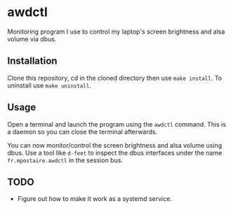 # awdctl
Monitoring program I use to control my laptop's screen brightness and alsa volume via dbus.

## Installation
Clone this repository, cd in the cloned directory then use `make install`. To uninstall use `make uninstall`.

## Usage
Open a terminal and launch the program using the `awdctl` command. This is a daemon so you can close the terminal afterwards.

You can now monitor/control the screen brightness and alsa volume using dbus. Use a tool like `d-feet` to inspect the dbus interfaces under the name `fr.mpostaire.awdctl` in the session bus.

## TODO
- Figure out how to make it work as a systemd service.
